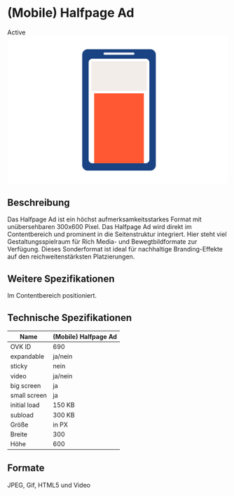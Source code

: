 # (Mobile) Halfpage Ad
<span class="badge badge--success">Active</span>
<img alt="OVK_WF_Mobile_HalfpageAd" src="https://github.com/BVDW-org/ovk-docusaurus/blob/main/ovk/static/img/formats/OVK_WF_Mobile_HalfpageAd.png?raw=true" />


## Beschreibung
Das Halfpage Ad ist ein höchst aufmerksamkeitsstarkes Format mit unübersehbaren 300x600 Pixel. Das Halfpage Ad wird direkt im Contentbereich und prominent in die Seitenstruktur integriert. Hier steht viel Gestaltungsspielraum für Rich Media- und Bewegtbildformate zur Verfügung. Dieses Sonderformat ist ideal für nachhaltige Branding-Effekte auf den reichweitenstärksten Platzierungen.

## Weitere Spezifikationen
Im Contentbereich positioniert.

## Technische Spezifikationen

| Name           | (Mobile) Halfpage Ad |
|----------------|----------------------|
| OVK ID         | 690                  |
| expandable     | ja/nein              |
| sticky         | nein                 |
| video          | ja/nein              |
| big screen     | ja                   |
| small screen   | ja                   |
| initial load   | 150 KB               |
| subload        | 300 KB               |
| Größe          | in PX                |
| Breite         | 300                  |
| Höhe           | 600                  |



## Formate
JPEG, Gif, HTML5 und Video
